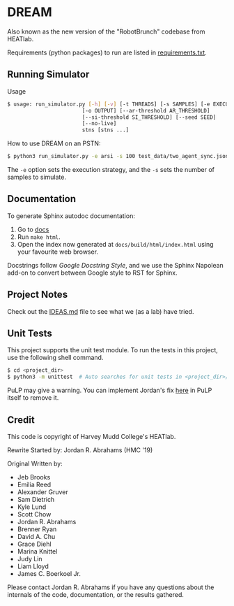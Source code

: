 # DREAM

Also known as the new version of the "RobotBrunch" codebase from HEATlab.

Requirements (python packages) to run are listed in
[requirements.txt](requirements.txt).

## Running Simulator

Usage

```bash
$ usage: run_simulator.py [-h] [-v] [-t THREADS] [-s SAMPLES] [-e EXECUTION]
                        [-o OUTPUT] [--ar-threshold AR_THRESHOLD]
                        [--si-threshold SI_THRESHOLD] [--seed SEED]
                        [--no-live]
                        stns [stns ...]
```

How to use DREAM on an PSTN:

```bash
$ python3 run_simulator.py -e arsi -s 100 test_data/two_agent_sync.json
```

The `-e` option sets the execution strategy, and the `-s` sets the number of samples to simulate.

## Documentation
To generate Sphinx autodoc documentation:
1. Go to [docs](docs/)
2. Run `make html`.
3. Open the index now generated at `docs/build/html/index.html` using your
   favourite web browser.

Docstrings follow *Google Docstring Style*, and we use the Sphinx Napolean add-on
to convert between Google style to RST for Sphinx.

## Project Notes
Check out the [IDEAS.md](IDEAS.md) file to see what we (as a lab) have tried.

## Unit Tests
This project supports the unit test module. To run the tests in this project,
use the following shell command.

```bash
$ cd <project_dir>
$ python3 -m unittest  # Auto searches for unit tests in <project_dir>/tests
```

PuLP may give a warning. You can implement Jordan's fix [here][1] in PuLP
itself to remove it.

## Credit
This code is copyright of Harvey Mudd College's HEATlab.

Rewrite Started by: Jordan R. Abrahams (HMC '19)

Original Written by:
* Jeb Brooks
* Emilia Reed
* Alexander Gruver
* Sam Dietrich
* Kyle Lund
* Scott Chow
* Jordan R. Abrahams
* Brenner Ryan
* David A. Chu
* Grace Diehl
* Marina Knittel
* Judy Lin
* Liam Lloyd
* James C. Boerkoel Jr.

Please contact Jordan R. Abrahams if you have any questions about the internals
of the code, documentation, or the results gathered.

[1]: https://github.com/CrystalLord/pulp/commit/693ad5d91380aacfe48297ad772c2ae4b248970a

